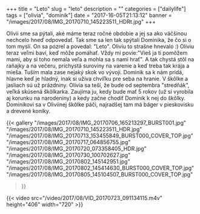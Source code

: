 +++
title = "Leto"
slug = "leto"
description = ""
categories = ["dailylife"]
tags = ["olivia", "dominik"]
date = "2017-16-05T21:13:12"
banner = "/images/2017/08/IMG_20170710_145223511_HDRt.jpg"
+++

Olivii sme sa pýtali, aké máme teraz ročné obdobie a jej sa ako väčšinou nechcelo hneď odpovedať. Tak sme sa len tak spýtali Dominika, že čo si o tom myslí. On sa pozrel a povedal: "Leto". Oliviu to strašne hnevalo :) Oliviu teraz veľmi baví, keď môže pomáhať. Vždy mi povie:"Vieš ja ti pomôžem mami, aby si toho nemala veľa a mohla sa s nami hrať". A tak chystá stôl na raňajky a na večeru, prichystá suroviny na varenie a keď treba tak krája a mieša. Tuším mala zase nejaký skok vo vývoji. Dominik sa k nám pridá, hlavne keď je hladný, inak si užíva chvíľku pre seba na hranie. V škôlke a jasliach sú už prázdniny. Olivia sa teší, že bude od septembra "stredňák", veľká skúsená škôlkarka. Zaujíma ju, kedy bude mať 5 rokov (už si vyrobila aj korunku na narodeniny) a kedy začne chodiť Dominik k nej do škôlky. Dominikovi sa v Oliviinej škôlke páči, najradšej tam má báger v pieskovisku a drevené koníky.


{{< gallery
  "/images/2017/08/IMG_20170706_165213297_BURST001.jpg"
  "/images/2017/08/IMG_20170710_145223511_HDR.jpg"
  "/images/2017/08/IMG_20170713_153455849_BURST000_COVER_TOP.jpg"
  "/images/2017/08/IMG_20170717_064856755.jpg"
  "/images/2017/08/IMG_20170720_073358405_HDR.jpg"
  "/images/2017/08/IMG_20170730_100702627.jpg"
  "/images/2017/08/IMG_20170802_145142951.jpg"
  "/images/2017/08/IMG_20170802_145414630_BURST000_COVER_TOP.jpg"
  "/images/2017/08/IMG_20170805_145104507_BURST000_COVER_TOP.jpg"
>}}

{{< video src="/video/2017/08/VID_20170723_091134115.m4v" height="406" width="720" >}}
